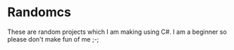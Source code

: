 # Randomcs

These are random projects which I am making using C#. I am a beginner so please don't make fun of me ;-;

